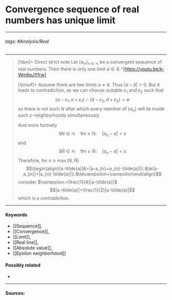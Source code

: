 # Convergence sequence of real numbers has unique limit
***
###### tags: #Analysis/Real 
***
>[!dsn]+ Direct strict note
>Let $\{a_{n}\}_{n\in\mathbb{N}}$ be a convergent sequence of real numbers. Then there is only one limit $a\in\mathbb{R}$.^[https://youtu.be/k-Wm6gJYfrw]

>[!proof]+
>Assume there are two limits $a\ne\tilde{a}$. Thus $|a-\tilde{a}|>0$. But it leads to contradiction, as we can choose suitable $\varepsilon_{1}$ and $\varepsilon_{2}$ such that
>$$(a-\varepsilon_{1},a+\varepsilon_{1})\cap (\tilde{a}-\varepsilon_{2},\tilde{a}+\varepsilon_{2})=\emptyset$$
>so there is not such $N$ after which every member of $\{a_{n}\}$ will lie inside such $\varepsilon$-neighborhoods simultaneously.
>
>And more formally
>$$\exists N\in\mathbb{N}\quad\forall n\ge N:\quad|a_{n}-a|<\varepsilon$$
>and 
>$$\exists \tilde{N}\in\mathbb{N}\quad\forall n\ge \tilde{N}:\quad|a_{n}-\tilde{a}|<\varepsilon$$
>Therefore, for $n\ge\max(N,\tilde{N})$
>$$\begin{align}|a-\tilde{a}|&=|a-a_{n}+a_{n}-\tilde{a}|\\ &\le|a-a_{n}|+|a_{n}-\tilde{a}|\\ &\le\varepsilon+\varepsilon\end{align}$$
>consider $\varepsilon:=\frac{1}{4}|a-\tilde{a}|$
>$$|a-\tilde{a}|<\frac{1}{2}|a-\tilde{a}|$$
>which is a contradiction.

***
#### Keywords
- [[Sequence]],
- [[Convergence]],
- [[Limit]],
- [[Real line]],
- [[Absolute value]],
- [[Epsilon neighborhood]]
#### Possibly related
- 
***
#### Sources: